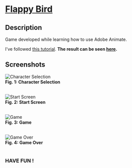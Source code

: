 # [Flappy Bird](https://paginas.fe.up.pt/~up201705160/flappy.html)

## Description

Game developed while learning how to use Adobe Animate.

I've followed [this tutorial](https://blog.adobe.com/en/2016/06/29/building-a-html5-flappy-bird-game-clone-with-adobe-animate-cc.html). **The result can be seen [here](https://paginas.fe.up.pt/~up201705160/flappy.html).**

## Screenshots

![Character Selection](https://i.imgur.com/viYaUwA.png "Character Selection")
<br>**Fig. 1: Character Selection** <br><br>

![Start Screen](https://i.imgur.com/0fWxcoG.png "Start Screen")
<br>**Fig. 2: Start Screen** <br><br>

![Game](https://i.imgur.com/v76bvb4.png "Game")
<br>**Fig. 3: Game** <br><br>

![Game Over](https://i.imgur.com/TShrL6C.png "Game Over")
<br>**Fig. 4: Game Over** <br><br>

### HAVE FUN !
